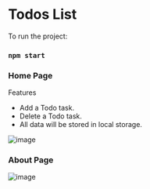 # Todos List

To run the project:

### `npm start`

### Home Page
Features 
* Add a Todo task.
* Delete a Todo task.
* All data will be stored in local storage.
 
![image](https://github.com/vivekpathakgit/Todos-List-React-App/assets/93838914/4f3032a1-65c6-4409-b56d-c1a2513eee07)

### About Page

![image](https://github.com/vivekpathakgit/Todos-List-React-App/assets/93838914/48eb0051-9b01-49ec-b8c9-2fe8a8f47995)



